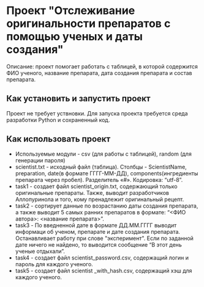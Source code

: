 # Проект "Отслеживание оригинальности препаратов с помощью ученых и даты создания"
Описание: проект помогает работать с таблицей, в которой содержится ФИО ученого, название препарата, дата создания препарата и состав препарата.
## Как установить и запустить проект
Проект не требует уствновки. Для запуска проекта требуется среда разработки Python и сохраненный код.
## Как использовать проект
 - Используемые модули - csv (для работы с таблицей), random (для генерации пароля)
 - scientist.txt - исходный файл (таблица). Столбцы - ScientistName, preparation, date(в формате ГГГГ-ММ-ДД), components(ингредиенты препарата через пробел). Разделитель «#». Кодировка: “utf-8”.
 - task1 - создает файл scientist_origin.txt, содержающий только оригинальные препараты. Также, выводит разработчиков Аллопуринола и того, кому пренадлежит оригинальный рецепт.
 - task2 - сортирует данные по возрастанию даты создания препарата, а также выводит 5 самых ранних препаратов в формате: “<ФИО автора>:  <название препарата>”.
 - task3 - По введненной дате в формате ДД.ММ.ГГГГ выводит информаци об ученом, препарате и дате создания препарата. Останавливает работу при слове "эксперимент". Если по заданной дате ничего не найдено, то выводится сообщение “В этот день ученые отдыхали”.
 - task4 - создает файл scientist_password.csv, содержащий логин и пароль для каждого ученого.
 - task5 - создает файл scientist _with_hash.csv, содержащий хэш для каждого ученого.

